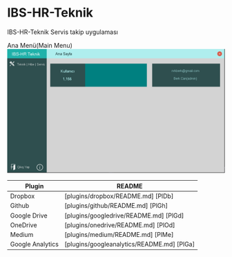 
# IBS-HR-Teknik
IBS-HR-Teknik Servis takip uygulaması

Ana Menü(Main Menu)
![alt text](https://github.com/nrkdrk/IBS-HR-Teknik/blob/master/images/AnaMenu.PNG)

| Plugin | README |
| ------ | ------ |
| Dropbox | [plugins/dropbox/README.md] [PlDb] |
| Github | [plugins/github/README.md] [PlGh] |
| Google Drive | [plugins/googledrive/README.md] [PlGd] |
| OneDrive | [plugins/onedrive/README.md] [PlOd] |
| Medium | [plugins/medium/README.md] [PlMe] |
| Google Analytics | [plugins/googleanalytics/README.md] [PlGa] |

